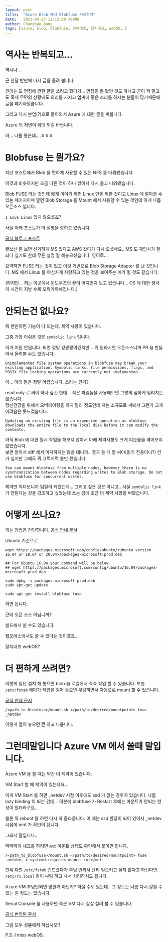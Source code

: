 ```yaml
---
layout: post
title:  "Azure Blob 에서 Blobfuse 사용하기"
date:   2021-04-23 11:15:00 +0900
author: Changbae Bang
tags: [azure, blob, blobfuse, 장애대응, 잘지내죠, webOS, ]
---
```


# 역사는 반복되고...
  
역시나....

근 한달 반만에 다시 글을 올려 봅니다.

원래는 또 면접에 관한 글을 쓰려고 했다가... 면접을 잘 봤던 것도 아니고 굳이 저 말고도 혹세 무민의 상황에도 의리를 가지고 업계에 좋은 소리를 하시는 분들이 많기때문에 글을 폐기하였습니다.

그리고 다시 본업(?)으로 돌아와서 Azure 에 대한 글을 써봅니다.

Azure 의 저변이 확대 되길 바랍니다.

아... 나름 좋은데....ㅎㅎㅎ
  
  

# Blobfuse 는 뭔가요?
  
지난 포스트에서 Blob 을 편하게 사용할 수 있는 NFS 를 다뤄봤습니다.

이것과 비슷하지만 조금 다른 것이 하나 있어서 다시 들고 나와봤습니다.

Blob FUSE 라는 것인데 짧게 이야기 하면 Linux 만을 위한 것이고 Linux 에 깔아쓸 수 있는 페키지이며 깔면 Blob Storage 를 Mount 해서 사용할 수 있는 것인데 이게 나름 오픈소스 입니다.

`I Love Linux` 있지 않으셨죠?

사실 아래 포스트가 더 설명을 잘하고 있습니다.  

[공식 블로그 포스트](https://azure.microsoft.com/ko-kr/blog/linux-fuse-adapter-for-blob-storage/)

글쓰신 분 보면 신기하게 MS 있다고 AWS 갔다가 다시 오셨네요..  MS 도 재입사가 잘 되나 싶기도 한데 무튼 설명 잘 해놓으셨습니다. 영어로...

요약하면 FUSE 라는 것이 있고 이것 기반으로 Blob Storage Adapter 를 낸 것입니다. MS 에서 Linux 를 야심차게 사랑하고 있는 것을 보여주는 예가 될 것도 같습니다.

(하지만... 저는 이곳에서 윈도우즈의 끝이 어디인지 보고 있습니다... OS 에 대한 생각이 시간이 지날 수록 오락가락해집니다.)


# 안되는건 없나요?
뭐 왠만하면 기능이 다 되는데, 제약 사항이 있습니다.

그중 가장 아쉬운 것은 `symbolic link` 입니다.

이거 지원 안됩니다. 되면 정말 킹왕짱이겠지만... 뭐 원하시면 오픈소스니까 PR 을 만들어서 올려볼 수도 있습니다.

```
Unimplemented file system operations in blobfuse may break your existing application. Symbolic links, file permissions, flags, and POSIX file locking operations are currently not implemented.
```

아... 아래 말은 정말 어렵습니다. 쓰라는 건가?

read only 로 써야 하나 싶긴 한데... 작은 파일들을 사용해보면 그렇게 심하게 밀리지는 않습니다.  
정신건강을 위해서 오버라이팅을 하지 말라 정도인데 저는 소규모로 써봐서 그런가 크게 어려움은 못느겼습니다.  
```
Updating an existing file is an expensive operation as blobfuse downloads the entire file to the local disk before it can modify the contents.
```

아직 Blob 에 대한 동시 작업을 해보지 않아서 아래 제약사항도 크게 피눈물을 겪어보지 않았습니다.  
보면 알아서 diff 해서 머지하지는 않을 테니까.. 결국 쓸 때 잘 써야(읽기 전용이니?) 인가 싶지만 그래도 뭐 그럭저럭 쓸만 했습니다.

```
You can mount blobfuse from multiple nodes, however there is no synchronization between nodes regarding writes to Blob storage. Do not use blobfuse for concurrent writes.
```

제약만 적다보니까 팀킬이 되었는데... 그러고 싶은 것은 아니고.. 사실 `symbolic link` 가 안된다는 것을 강조하고 싶었는데 쓰는 김에 조금 더 제약 사항을 써봤습니다. 
  
  
# 어떻게 쓰나요?
  
까는 방법은 간단합니다.
[공식 안내 문서](https://github.com/Azure/azure-storage-fuse/wiki/1.-Installation)


Ubuntu 기준으로

```
wget https://packages.microsoft.com/config/ubuntu/<ubuntu version 16.04 or 18.04 or 20.04>/packages-microsoft-prod.deb

## For Ubuntu 16.04 your command will be below
## wget https://packages.microsoft.com/config/ubuntu/16.04/packages-microsoft-prod.deb

sudo dpkg -i packages-microsoft-prod.deb
sudo apt-get update

sudo apt-get install blobfuse fuse
```

하면 됩니다.

근데 오픈 소스 아닙니까?

빌드해서 쓸 수도 있습니다.

웹오에스에서도 쓸 수 있다는 것이겠죠...

잘지내죠 webOS?
  
  
# 더 편하게 쓰려면?
  
이렇게 일단 설치 해 놓으면 blob 을 로컬에서 슉슉 작업 할 수 있습니다. 또한 `/etc/fstab` 에다가 작업을 걸어 놓으면 부팅하면서 자동으로 mount 할 수 있습니다.

[공식 안내 문서](https://github.com/Azure/azure-storage-fuse/wiki/2.-Configuring-and-Running#persisting)


```
/<path_to_blobfuse>/mount.sh </path/to/desired/mountpoint> fuse _netdev
```

이렇게 걸어 놓으면 짠 하고 나옵니다.
  

# 그런데말입니다 Azure VM 에서 쓸때 말입니다.
  
Azure VM 을 쓸 때는 약간 더 제약이 있습니다.

VM Start 할 때 제약이 있는데요...

이게 VM Start 를 하면 _netdev 시점 이후에도 ssd 가 없는 경우가 있습니다. 나름 lazy binding 이 되는 건데... 덕분에 blobfuse 가 Restart 후에는 마운트가 안되는 현상이 있더라구요...

물론 뭐 reboot 를 하면 다시 착 올라옵니다. 이 때는 ssd 할당이 되어 있어서 _netdev 시점에 mnt 가 확인이 됩니다.


그래서 말입니다..

빡빡하게 체크를 하려면 `mnt` 마운트 상태도 확인해서 붙이면 됩니다.

```
/<path_to_blobfuse>/mount.sh </path/to/desired/mountpoint> fuse _netdev, x-systemd.requires-mounts-for=/mnt
```

만세 다만  `/etc/fstab` 건드렸다가 부팅 안되서 난리 일으키고 싶지 않다고 하신다면.. `/etc/rc.local` 같이 부팅 하고 나서 처리하셔도 됩니다.

Azure VM 부팅안되면 망한거 아닌가? 하실 수도 있는데.. 그 정도는 나름 다시 살릴 수 있는 길 정도는 있습니다.

Serial Console 을 사용하면 죽은 VM 다시 살살 살려 볼 수 있습니다.

[공식 번역된 문서](https://docs.microsoft.com/ko-kr/troubleshoot/azure/virtual-machines/linux-virtual-machine-cannot-start-fstab-errors#use-the-serial-console)

그럼 모두 성~~불~~에저 하십시오!!

P.S. I miss webOS.